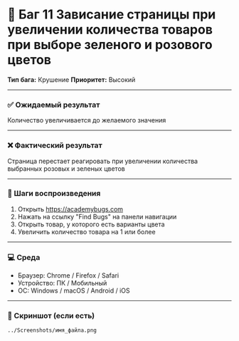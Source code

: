 # 🐞 Баг 11 Зависание страницы при увеличении количества товаров при выборе зеленого и розового цветов

**Тип бага:**  Крушение
**Приоритет:**  Высокий

---

### ✅ Ожидаемый результат

Количество увеличивается до желаемого значения

---

### ❌ Фактический результат

Страница перестает реагировать при увеличении количества выбранных розовых и зеленых цветов

---

### 🔁 Шаги воспроизведения

1. Открыть https://academybugs.com
2. Нажать на ссылку "Find Bugs" на панели навигации
3. Открыть товар, у которого есть варианты цвета
4. Увеличить количество товара на 1 или более

---

### 💻 Среда

- Браузер: Chrome / Firefox / Safari
- Устройство: ПК / Мобильный
- ОС: Windows / macOS / Android / iOS

---

### 📸 Скриншот (если есть)

`../Screenshots/имя_файла.png`
